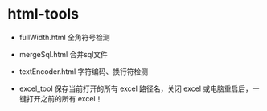 # html-tools

- fullWidth.html
全角符号检测

- mergeSql.html
合并sql文件

- textEncoder.html
字符编码、换行符检测

- excel_tool
保存当前打开的所有 excel 路径名，关闭 excel 或电脑重启后，一键打开之前的所有 excel！
